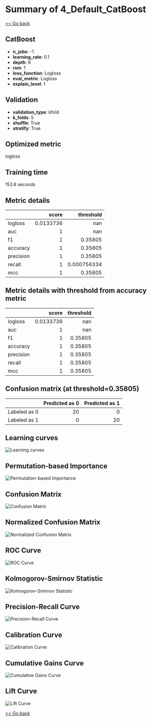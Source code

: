 # Summary of 4_Default_CatBoost

[<< Go back](../README.md)


## CatBoost
- **n_jobs**: -1
- **learning_rate**: 0.1
- **depth**: 6
- **rsm**: 1
- **loss_function**: Logloss
- **eval_metric**: Logloss
- **explain_level**: 1

## Validation
 - **validation_type**: kfold
 - **k_folds**: 5
 - **shuffle**: True
 - **stratify**: True

## Optimized metric
logloss

## Training time

153.8 seconds

## Metric details
|           |     score |     threshold |
|:----------|----------:|--------------:|
| logloss   | 0.0133736 | nan           |
| auc       | 1         | nan           |
| f1        | 1         |   0.35805     |
| accuracy  | 1         |   0.35805     |
| precision | 1         |   0.35805     |
| recall    | 1         |   0.000756334 |
| mcc       | 1         |   0.35805     |


## Metric details with threshold from accuracy metric
|           |     score |   threshold |
|:----------|----------:|------------:|
| logloss   | 0.0133736 |   nan       |
| auc       | 1         |   nan       |
| f1        | 1         |     0.35805 |
| accuracy  | 1         |     0.35805 |
| precision | 1         |     0.35805 |
| recall    | 1         |     0.35805 |
| mcc       | 1         |     0.35805 |


## Confusion matrix (at threshold=0.35805)
|              |   Predicted as 0 |   Predicted as 1 |
|:-------------|-----------------:|-----------------:|
| Labeled as 0 |               20 |                0 |
| Labeled as 1 |                0 |               20 |

## Learning curves
![Learning curves](learning_curves.png)

## Permutation-based Importance
![Permutation-based Importance](permutation_importance.png)
## Confusion Matrix

![Confusion Matrix](confusion_matrix.png)


## Normalized Confusion Matrix

![Normalized Confusion Matrix](confusion_matrix_normalized.png)


## ROC Curve

![ROC Curve](roc_curve.png)


## Kolmogorov-Smirnov Statistic

![Kolmogorov-Smirnov Statistic](ks_statistic.png)


## Precision-Recall Curve

![Precision-Recall Curve](precision_recall_curve.png)


## Calibration Curve

![Calibration Curve](calibration_curve_curve.png)


## Cumulative Gains Curve

![Cumulative Gains Curve](cumulative_gains_curve.png)


## Lift Curve

![Lift Curve](lift_curve.png)



[<< Go back](../README.md)

